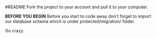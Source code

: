 #README
Fork the project to your account and pull it to your computer.

**BEFORE YOU BEGIN**
Before you start to code away don't forget to import our database schema which is under protected/migration/ folder.

Go crazy. 

